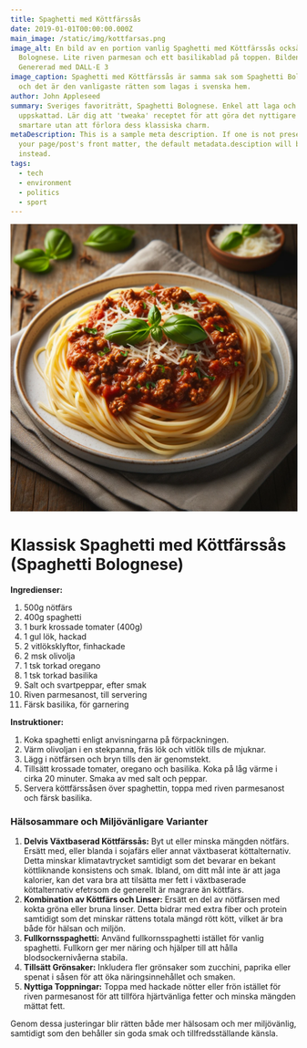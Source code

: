 ```yaml
---
title: Spaghetti med Köttfärssås
date: 2019-01-01T00:00:00.000Z
main_image: /static/img/kottfarsas.png
image_alt: En bild av en portion vanlig Spaghetti med Köttfärssås också kallat
  Bolognese. Lite riven parmesan och ett basilikablad på toppen. Bilden
  Genererad med DALL·E 3
image_caption: Spaghetti med Köttfärssås är samma sak som Spaghetti Bolognese
  och det är den vanligaste rätten som lagas i svenska hem.
author: John Appleseed
summary: Sveriges favoriträtt, Spaghetti Bolognese. Enkel att laga och alltid
  uppskattad. Lär dig att 'tweaka' receptet för att göra det nyttigare och
  smartare utan att förlora dess klassiska charm.
metaDescription: This is a sample meta description. If one is not present in
  your page/post's front matter, the default metadata.desciption will be used
  instead.
tags:
  - tech
  - environment
  - politics
  - sport
---
```



![En bild av en portion vanlig Spaghetti med Köttfärssås också kallat Bolognese. Lite riven parmesan och ett basilikablad på toppen. Bilden Genererad med DALL·E 3](/static/img/kottfarsas.png "Spaghetti med Köttfärssås är samma sak som Spaghetti Bolognese och det är den vanligaste rätten som lagas i svenska hem.")

# Klassisk Spaghetti med Köttfärssås (Spaghetti Bolognese)

**Ingredienser:**

1. 500g nötfärs
2. 400g spaghetti
3. 1 burk krossade tomater (400g)
4. 1 gul lök, hackad
5. 2 vitlöksklyftor, finhackade
6. 2 msk olivolja
7. 1 tsk torkad oregano
8. 1 tsk torkad basilika
9. Salt och svartpeppar, efter smak
10. Riven parmesanost, till servering
11. Färsk basilika, för garnering

**Instruktioner:**

1. Koka spaghetti enligt anvisningarna på förpackningen.
2. Värm olivoljan i en stekpanna, fräs lök och vitlök tills de mjuknar.
3. Lägg i nötfärsen och bryn tills den är genomstekt.
4. Tillsätt krossade tomater, oregano och basilika. Koka på låg värme i cirka 20 minuter. Smaka av med salt och peppar.
5. Servera köttfärssåsen över spaghettin, toppa med riven parmesanost och färsk basilika.

### Hälsosammare och Miljövänligare Varianter

1. **Delvis Växtbaserad Köttfärssås:** Byt ut eller minska mängden nötfärs. Ersätt med, eller blanda i sojafärs eller annat växtbaserat köttalternativ. Detta minskar klimatavtrycket samtidigt som det bevarar en bekant köttliknande konsistens och smak. Ibland, om ditt mål inte är att jaga kalorier, kan det vara bra att tilsätta mer fett i växtbaserade köttalternativ efetrsom de generellt är magrare än köttfärs.
2. **Kombination av Köttfärs och Linser:** Ersätt en del av nötfärsen med kokta gröna eller bruna linser. Detta bidrar med extra fiber och protein samtidigt som det minskar rättens totala mängd rött kött, vilket är bra både för hälsan och miljön.
3. **Fullkornsspaghetti:** Använd fullkornsspaghetti istället för vanlig spaghetti. Fullkorn ger mer näring och hjälper till att hålla blodsockernivåerna stabila.
4. **Tillsätt Grönsaker:** Inkludera fler grönsaker som zucchini, paprika eller spenat i såsen för att öka näringsinnehållet och smaken.
5. **Nyttiga Toppningar:** Toppa med hackade nötter eller frön istället för riven parmesanost för att tillföra hjärtvänliga fetter och minska mängden mättat fett.

Genom dessa justeringar blir rätten både mer hälsosam och mer miljövänlig, samtidigt som den behåller sin goda smak och tillfredsställande känsla.
